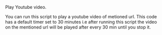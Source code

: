 Play Youtube video.

You can run this script to play a youtube video of metioned url.
This code has a default timer set to 30 minutes i.e after running this script the video on the mentioned url will be played after every 30 min until you stop it.
